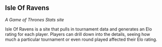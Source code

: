 ## Isle Of Ravens ##
*A Game of Thrones Stats site*

Isle Of Ravens is a site that pulls in tournament data and generates an Elo rating for each player.  Players can drill down into the details, seeing how much a particular tournament or even round played affected their Elo rating.
